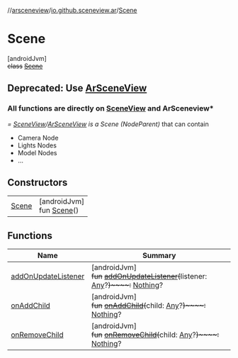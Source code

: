 //[arsceneview](../../../index.md)/[io.github.sceneview.ar](../index.md)/[Scene](index.md)

# Scene

[androidJvm]\
~~class~~ [~~Scene~~](index.md)

##  Deprecated: Use [ArSceneView](../-ar-scene-view/index.md)

###  All functions are directly on [SceneView](../../../../sceneview/sceneview/io.github.sceneview/-scene-view/index.md) and ArSceneview*

*=* [*SceneView*](../../../../sceneview/sceneview/io.github.sceneview/-scene-view/index.md)*/*[*ArSceneView*](../-ar-scene-view/index.md) *is a Scene (NodeParent)* that can contain

- 
   Camera Node
- 
   Lights Nodes
- 
   Model Nodes
- 
   ...

## Constructors

| | |
|---|---|
| [Scene](-scene.md) | [androidJvm]<br>fun [Scene](-scene.md)() |

## Functions

| Name | Summary |
|---|---|
| [addOnUpdateListener](add-on-update-listener.md) | [androidJvm]<br>~~fun~~ [~~addOnUpdateListener~~](add-on-update-listener.md)~~(~~listener: [Any](https://kotlinlang.org/api/latest/jvm/stdlib/kotlin/-any/index.html)?~~)~~~~:~~ [Nothing](https://kotlinlang.org/api/latest/jvm/stdlib/kotlin/-nothing/index.html)? |
| [onAddChild](on-add-child.md) | [androidJvm]<br>~~fun~~ [~~onAddChild~~](on-add-child.md)~~(~~child: [Any](https://kotlinlang.org/api/latest/jvm/stdlib/kotlin/-any/index.html)?~~)~~~~:~~ [Nothing](https://kotlinlang.org/api/latest/jvm/stdlib/kotlin/-nothing/index.html)? |
| [onRemoveChild](on-remove-child.md) | [androidJvm]<br>~~fun~~ [~~onRemoveChild~~](on-remove-child.md)~~(~~child: [Any](https://kotlinlang.org/api/latest/jvm/stdlib/kotlin/-any/index.html)?~~)~~~~:~~ [Nothing](https://kotlinlang.org/api/latest/jvm/stdlib/kotlin/-nothing/index.html)? |
